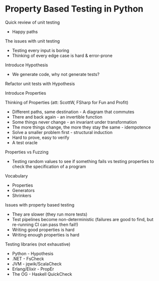 # Property Based Testing in Python

Quick review of unit testing
* Happy paths


The issues with unit testing
* Testing every input is boring
* Thinking of every edge case is hard & error-prone

Introduce Hypothesis
* We generate code, why not generate tests?

Refactor unit tests with Hypothesis

Introduce Properties

Thinking of Properties (att: ScottW, FSharp for Fun and Profit)
* Different paths, same destination - A diagram that commutes
* There and back again - an invertible function
* Some things never change - an invariant under transformation
* The more things change, the more they stay the same - idempotence
* Solve a smaller problem first - structural induction
* Hard to prove, easy to verify
* A test oracle

Properties vs Fuzzing
* Testing random values to see if something fails vs testing properties to check the specification of a program

Vocabulary
* Properties
* Generators
* Shrinkers

Issues with property based testing
* They are slower (they run more tests)
* Test pipelines become non-deterministic (failures are good to find, but re-running CI can pass then fail!)
* Writing good properties is hard
* Writing enough properties is hard

Testing libraries (not exhaustive)
* Python - Hypothesis
* .NET - FsCheck
* JVM - jqwik/ScalaCheck
* Erlang/Elixir - PropEr
* The OG - Haskell QuickCheck

